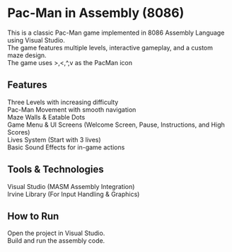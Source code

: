 # Pac-Man in Assembly (8086)
This is a classic Pac-Man game implemented in 8086 Assembly Language using Visual Studio.  
The game features multiple levels, interactive gameplay, and a custom maze design.  
The game uses >,<,^,v  as the PacMan icon

## Features
Three Levels with increasing difficulty  
Pac-Man Movement with smooth navigation  
Maze Walls & Eatable Dots  
Game Menu & UI Screens (Welcome Screen, Pause, Instructions, and High Scores)  
Lives System (Start with 3 lives)  
Basic Sound Effects for in-game actions  
## Tools & Technologies
Visual Studio (MASM Assembly Integration)  
Irvine Library (For Input Handling & Graphics)  

## How to Run
Open the project in Visual Studio.  
Build and run the assembly code.

